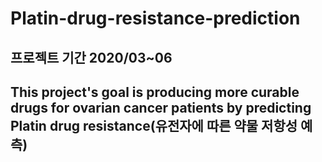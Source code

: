 # Platin-drug-resistance-prediction

## 프로젝트 기간 2020/03~06
## This project's goal is producing more curable drugs for ovarian cancer patients by predicting Platin drug resistance(유전자에 따른 약물 저항성 예측) 
